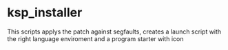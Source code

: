 ksp_installer
=============

This scripts applys the patch against segfaults, creates a launch script with the right language enviroment and a program starter with icon
